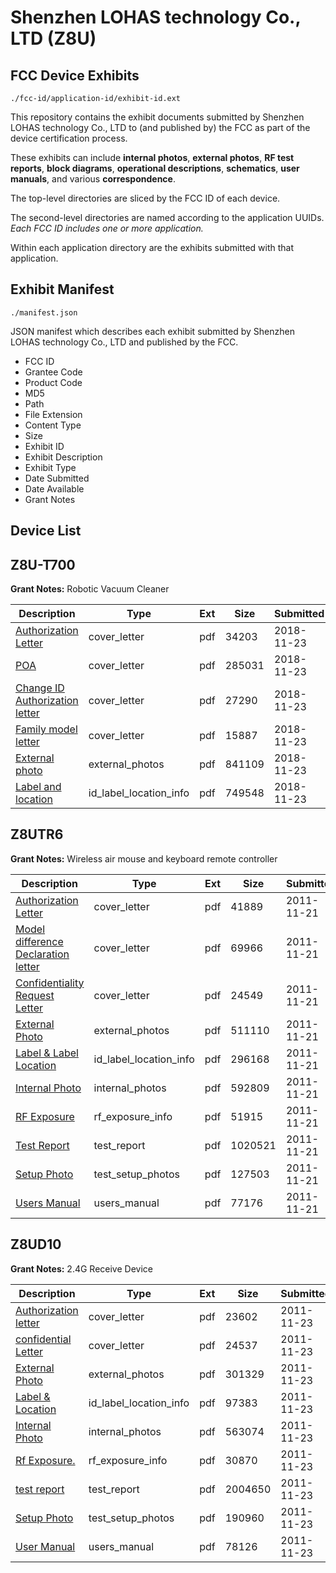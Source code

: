 # Shenzhen LOHAS  technology Co., LTD (Z8U)
## FCC Device Exhibits

```
./fcc-id/application-id/exhibit-id.ext
```

This repository contains the exhibit documents submitted by Shenzhen LOHAS  technology Co., LTD to (and published by) the FCC as part of the device certification process.

These exhibits can include **internal photos**, **external photos**, **RF test reports**, **block diagrams**, **operational descriptions**, **schematics**, **user manuals**, and various **correspondence**.

The top-level directories are sliced by the FCC ID of each device.

The second-level directories are named according to the application UUIDs. *Each FCC ID includes one or more application.*

Within each application directory are the exhibits submitted with that application. 

## Exhibit Manifest

```
./manifest.json
```

JSON manifest which describes each exhibit submitted by Shenzhen LOHAS  technology Co., LTD and published by the FCC.

- FCC ID
- Grantee Code
- Product Code
- MD5
- Path
- File Extension
- Content Type
- Size
- Exhibit ID
- Exhibit Description
- Exhibit Type
- Date Submitted
- Date Available
- Grant Notes

## Device List
## Z8U-T700
**Grant Notes:** Robotic Vacuum Cleaner

| Description | Type | Ext | Size | Submitted | Available |
| ----------- | ---- | --- | ---- | --------- | --------- |
| [Authorization Letter](Z8U-T700/e9f5f1c034883792dd3cfc4f0b5c8cce/4082384.pdf) | cover_letter | pdf | 34203 | 2018-11-23 | 2018-11-23 |
| [POA](Z8U-T700/e9f5f1c034883792dd3cfc4f0b5c8cce/4082385.pdf) | cover_letter | pdf | 285031 | 2018-11-23 | 2018-11-23 |
| [Change ID Authorization letter](Z8U-T700/e9f5f1c034883792dd3cfc4f0b5c8cce/4082386.pdf) | cover_letter | pdf | 27290 | 2018-11-23 | 2018-11-23 |
| [Family model letter](Z8U-T700/e9f5f1c034883792dd3cfc4f0b5c8cce/4082387.pdf) | cover_letter | pdf | 15887 | 2018-11-23 | 2018-11-23 |
| [External photo](Z8U-T700/e9f5f1c034883792dd3cfc4f0b5c8cce/4064350.pdf) | external_photos | pdf | 841109 | 2018-11-23 | 2018-11-23 |
| [Label and location](Z8U-T700/e9f5f1c034883792dd3cfc4f0b5c8cce/4082389.pdf) | id_label_location_info | pdf | 749548 | 2018-11-23 | 2018-11-23 |
## Z8UTR6
**Grant Notes:** Wireless air mouse and keyboard remote controller

| Description | Type | Ext | Size | Submitted | Available |
| ----------- | ---- | --- | ---- | --------- | --------- |
| [Authorization Letter](Z8UTR6/fcd209224047650035ce4bd61aad882a/1584581.pdf) | cover_letter | pdf | 41889 | 2011-11-21 | 2011-11-21 |
| [Model difference Declaration letter](Z8UTR6/fcd209224047650035ce4bd61aad882a/1584591.pdf) | cover_letter | pdf | 69966 | 2011-11-21 | 2011-11-21 |
| [Confidentiality Request Letter](Z8UTR6/fcd209224047650035ce4bd61aad882a/1584592.pdf) | cover_letter | pdf | 24549 | 2011-11-21 | 2011-11-21 |
| [External Photo](Z8UTR6/fcd209224047650035ce4bd61aad882a/2344622.pdf) | external_photos | pdf | 511110 | 2011-11-21 | 2011-11-21 |
| [Label & Label Location](Z8UTR6/fcd209224047650035ce4bd61aad882a/1584583.pdf) | id_label_location_info | pdf | 296168 | 2011-11-21 | 2011-11-21 |
| [Internal Photo](Z8UTR6/fcd209224047650035ce4bd61aad882a/1584584.pdf) | internal_photos | pdf | 592809 | 2011-11-21 | 2011-11-21 |
| [RF Exposure](Z8UTR6/fcd209224047650035ce4bd61aad882a/1584586.pdf) | rf_exposure_info | pdf | 51915 | 2011-11-21 | 2011-11-21 |
| [Test Report](Z8UTR6/fcd209224047650035ce4bd61aad882a/1584588.pdf) | test_report | pdf | 1020521 | 2011-11-21 | 2011-11-21 |
| [Setup Photo](Z8UTR6/fcd209224047650035ce4bd61aad882a/1584589.pdf) | test_setup_photos | pdf | 127503 | 2011-11-21 | 2011-11-21 |
| [Users Manual](Z8UTR6/fcd209224047650035ce4bd61aad882a/1584590.pdf) | users_manual | pdf | 77176 | 2011-11-21 | 2011-11-21 |
## Z8UD10
**Grant Notes:** 2.4G Receive Device

| Description | Type | Ext | Size | Submitted | Available |
| ----------- | ---- | --- | ---- | --------- | --------- |
| [Authorization letter](Z8UD10/9b6eb666d0399665577ec49965f77c45/1587537.pdf) | cover_letter | pdf | 23602 | 2011-11-23 | 2011-11-23 |
| [confidential Letter](Z8UD10/9b6eb666d0399665577ec49965f77c45/1587538.pdf) | cover_letter | pdf | 24537 | 2011-11-23 | 2011-11-23 |
| [External Photo](Z8UD10/9b6eb666d0399665577ec49965f77c45/1587542.pdf) | external_photos | pdf | 301329 | 2011-11-23 | 2011-11-23 |
| [Label & Location](Z8UD10/9b6eb666d0399665577ec49965f77c45/1587543.pdf) | id_label_location_info | pdf | 97383 | 2011-11-23 | 2011-11-23 |
| [Internal Photo](Z8UD10/9b6eb666d0399665577ec49965f77c45/1587544.pdf) | internal_photos | pdf | 563074 | 2011-11-23 | 2011-11-23 |
| [Rf Exposure.](Z8UD10/9b6eb666d0399665577ec49965f77c45/1587545.pdf) | rf_exposure_info | pdf | 30870 | 2011-11-23 | 2011-11-23 |
| [test report](Z8UD10/9b6eb666d0399665577ec49965f77c45/1587546.pdf) | test_report | pdf | 2004650 | 2011-11-23 | 2011-11-23 |
| [Setup Photo](Z8UD10/9b6eb666d0399665577ec49965f77c45/1587547.pdf) | test_setup_photos | pdf | 190960 | 2011-11-23 | 2011-11-23 |
| [User Manual](Z8UD10/9b6eb666d0399665577ec49965f77c45/1587548.pdf) | users_manual | pdf | 78126 | 2011-11-23 | 2011-11-23 |
